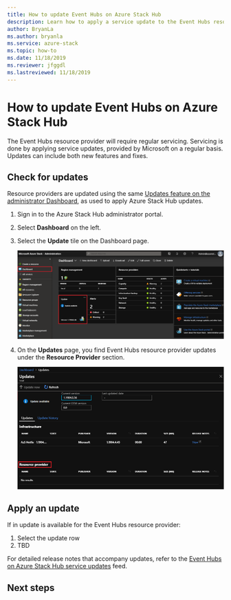 ```yaml
---
title: How to update Event Hubs on Azure Stack Hub
description: Learn how to apply a service update to the Event Hubs resource provider on Azure Stack Hub. 
author: BryanLa
ms.author: bryanla
ms.service: azure-stack
ms.topic: how-to
ms.date: 11/18/2019
ms.reviewer: jfggdl
ms.lastreviewed: 11/18/2019
---
```


# How to update Event Hubs on Azure Stack Hub

The Event Hubs resource provider will require regular servicing. Servicing is done by applying service updates, provided by Microsoft on a regular basis. Updates can include both new features and fixes.  

## Check for updates

Resource providers are updated using the same [Updates feature on the administrator Dashboard](azure-stack-apply-updates.md), as used to apply Azure Stack Hub updates.

1. Sign in to the Azure Stack Hub administrator portal.
2. Select **Dashboard** on the left.
3. Select the **Update** tile on the Dashboard page.

   ![Dashboard page - updates tile](media/event-hubs-rp-update/1-dashboard.png)

4. On the **Updates** page, you find Event Hubs resource provider updates under the **Resource Provider** section.

   ![Updates page](media/event-hubs-rp-update/2-update-available.png)

## Apply an update

If in update is available for the Event Hubs resource provider:

1. Select the update row
2. TBD

For detailed release notes that accompany updates, refer to the [Event Hubs on Azure Stack Hub service updates](https://azure.microsoft.com/updates/?product=azure-stack) feed.

## Next steps

